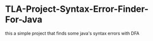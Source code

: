 # TLA-Project-Syntax-Error-Finder-For-Java
this a simple project that finds some java's syntax errors with DFA
